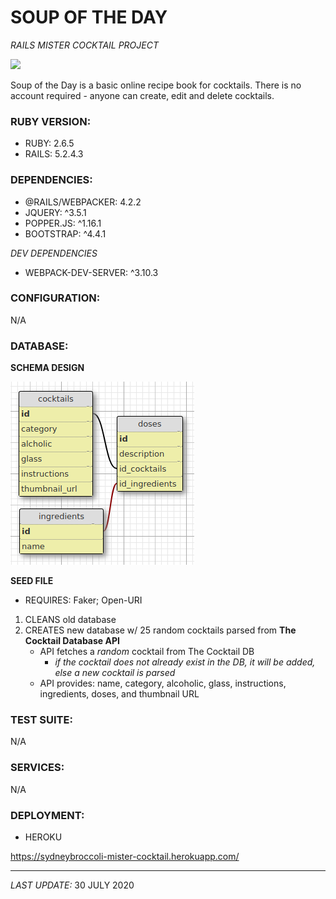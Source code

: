 # SOUP OF THE DAY
*RAILS MISTER COCKTAIL PROJECT*

[<img src="https://img.shields.io/badge/VISIT WEBPAGE-000000.svg?&style=for-the-badge&logoColor=white" />](https://sydneybroccoli-mister-cocktail.herokuapp.com/)

Soup of the Day is a basic online recipe book for cocktails.  There is no account required - anyone can create, edit and delete cocktails.

### RUBY VERSION:

- RUBY: 2.6.5
- RAILS: 5.2.4.3

### DEPENDENCIES:

-  @RAILS/WEBPACKER: 4.2.2
- JQUERY: ^3.5.1
- POPPER.JS: ^1.16.1
- BOOTSTRAP: ^4.4.1

*DEV DEPENDENCIES*
- WEBPACK-DEV-SERVER: ^3.10.3

### CONFIGURATION:

N/A

### DATABASE:

**SCHEMA DESIGN**

![Schema Design](./app/assets/images/schema.png)

**SEED FILE**
- REQUIRES: Faker; Open-URI

1. CLEANS old database
2. CREATES new database w/ 25 random cocktails parsed from **The Cocktail Database API**
    - API fetches a *random* cocktail from The Cocktail DB
        - *if the cocktail does not already exist in the DB, it will be added, else a new cocktail is parsed*
    - API provides: name, category, alcoholic, glass, instructions, ingredients, doses, and thumbnail URL

### TEST SUITE:

N/A

### SERVICES:

N/A

### DEPLOYMENT:

- HEROKU

https://sydneybroccoli-mister-cocktail.herokuapp.com/


---

*LAST UPDATE:* 30 JULY 2020
